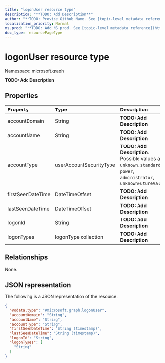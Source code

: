 ```yaml
---
title: "logonUser resource type"
description: "**TODO: Add Description**"
author: "**TODO: Provide Github Name. See [topic-level metadata reference](https://msgo.azurewebsites.net/add/document/guidelines/metadata.html#topic-level-metadata)**"
localization_priority: Normal
ms.prod: "**TODO: Add MS prod. See [topic-level metadata reference](https://msgo.azurewebsites.net/add/document/guidelines/metadata.html#topic-level-metadata)**"
doc_type: resourcePageType
---
```


# logonUser resource type

Namespace: microsoft.graph



**TODO: Add Description**

## Properties
|Property|Type|Description|
|:---|:---|:---|
|accountDomain|String|**TODO: Add Description**|
|accountName|String|**TODO: Add Description**|
|accountType|userAccountSecurityType|**TODO: Add Description**. Possible values are: `unknown`, `standard`, `power`, `administrator`, `unknownFutureValue`.|
|firstSeenDateTime|DateTimeOffset|**TODO: Add Description**|
|lastSeenDateTime|DateTimeOffset|**TODO: Add Description**|
|logonId|String|**TODO: Add Description**|
|logonTypes|logonType collection|**TODO: Add Description**|

## Relationships
None.

## JSON representation
The following is a JSON representation of the resource.
<!-- {
  "blockType": "resource",
  "@odata.type": "microsoft.graph.logonUser"
}
-->
``` json
{
  "@odata.type": "#microsoft.graph.logonUser",
  "accountDomain": "String",
  "accountName": "String",
  "accountType": "String",
  "firstSeenDateTime": "String (timestamp)",
  "lastSeenDateTime": "String (timestamp)",
  "logonId": "String",
  "logonTypes": [
    "String"
  ]
}
```


